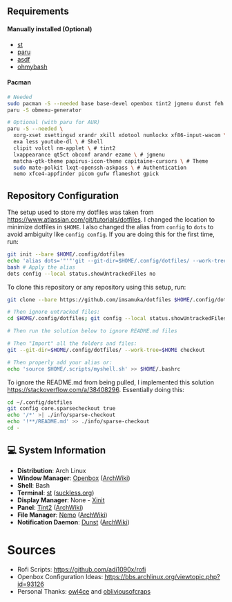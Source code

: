 ## Requirements

#### Manually installed (Optional)
* [st](https://github.com/imsamuka/st)
* [paru](https://github.com/Morganamilo/paru) 
* [asdf](https://asdf-vm.com/)
* [ohmybash](https://github.com/ohmybash/oh-my-bash)

#### Pacman

```bash
# Needed
sudo pacman -S --needed base base-devel openbox tint2 jgmenu dunst feh
paru -S obmenu-generator

# Optional (with paru for AUR)
paru -S --needed \
  xorg-xset xsettingsd xrandr xkill xdotool numlockx xf86-input-wacom \ # Xorg
  exa less youtube-dl \ # Shell
  clipit volctl nm-applet \ # tint2
  lxappearance qt5ct obconf arandr ezame \ # jgmenu
  matcha-gtk-theme papirus-icon-theme capitaine-cursors \ # Theme 
  sudo mate-polkit lxqt-openssh-askpass \ # Authentication
  nemo xfce4-appfinder picom gufw flameshot gpick
```

## Repository Configuration

The setup used to store my dotfiles was taken from https://www.atlassian.com/git/tutorials/dotfiles. I changed the location to minimize dotfiles in `$HOME`. I also changed the alias from `config` to `dots` to avoid ambiguity like `config config`. If you are doing this for the first time, run:

```bash
git init --bare $HOME/.config/dotfiles
echo 'alias dots='"'"'git --git-dir=$HOME/.config/dotfiles/ --work-tree=$HOME'"'"'' >> $HOME/.bashrc
bash # Apply the alias
dots config --local status.showUntrackedFiles no
```

To clone this repository or any repository using this setup, run:

```bash
git clone --bare https://github.com/imsamuka/dotfiles $HOME/.config/dotfiles

# Then ignore untracked files:
cd $HOME/.config/dotfiles; git config --local status.showUntrackedFiles no; cd -

# Then run the solution below to ignore README.md files

# Then "Import" all the folders and files:
git --git-dir=$HOME/.config/dotfiles/ --work-tree=$HOME checkout

# Then properly add your alias or:
echo 'source $HOME/.scripts/myshell.sh' >> $HOME/.bashrc
```


To ignore the README.md from being pulled, I implemented this solution https://stackoverflow.com/a/38408296. Essentially doing this:

```bash
cd ~/.config/dotfiles
git config core.sparsecheckout true
echo '/*' >| ./info/sparse-checkout
echo '!**/README.md' >> ./info/sparse-checkout
cd -
```

## :computer: **System Information**

- **Distribution**: Arch Linux  
- **Window Manager**: [Openbox](https://openbox.org/) ([ArchWiki](https://wiki.archlinux.org/title/openbox))
- **Shell**: Bash
- **Terminal**: [st](https://github.com/imsamuka/st) ([suckless.org](https://st.suckless.org/))
- **Display Manager**: None - [Xinit](https://wiki.archlinux.org/title/Xinit)
- **Panel**: [Tint2](https://gitlab.com/o9000/tint2) ([ArchWiki](https://wiki.archlinux.org/title/Tint2))
- **File Manager**: [Nemo](https://github.com/linuxmint/nemo) ([ArchWiki](https://wiki.archlinux.org/title/Nemo))
- **Notification Daemon**: [Dunst](https://dunst-project.org/) ([ArchWiki](https://wiki.archlinux.org/index.php/Dunst))

# Sources

- Rofi Scripts: https://github.com/adi1090x/rofi
- Openbox Configuration Ideas: https://bbs.archlinux.org/viewtopic.php?id=93126
- Personal Thanks: [owl4ce](https://github.com/owl4ce/dotfiles) and [obliviousofcraps](https://github.com/obliviousofcraps/mf-dots)
